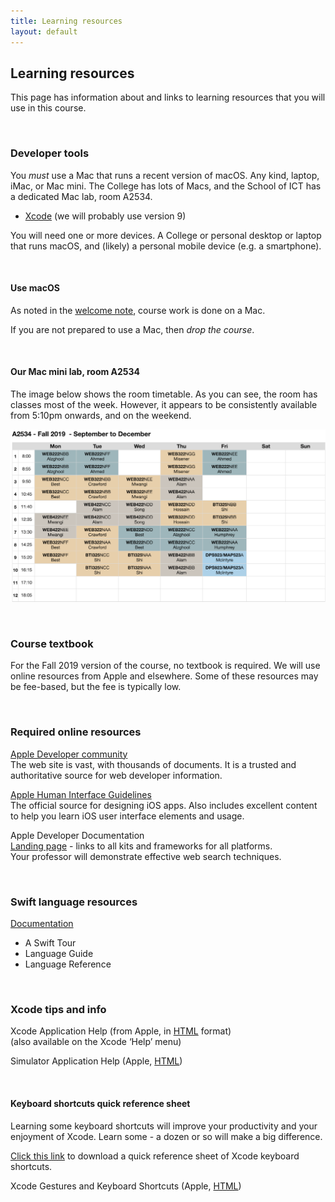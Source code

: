 ```yaml
---
title: Learning resources
layout: default
---
```


## Learning resources

This page has information about and links to learning resources that you will use in this course.

<br>

### Developer tools

You *must* use a Mac that runs a recent version of macOS. Any kind, laptop, iMac, or Mac mini. The College has lots of Macs, and the School of ICT has a dedicated Mac lab, room A2534. 

* [Xcode](https://developer.apple.com/xcode/) (we will probably use version 9) 

You will need one or more devices. A College or personal desktop or laptop that runs macOS, and (likely) a personal mobile device (e.g. a smartphone). 

<br>

#### Use macOS

As noted in the [welcome note](welcome), course work is done on a Mac.

If you are not prepared to use a Mac, then *drop the course*.

<br>

#### Our Mac mini lab, room A2534

The image below shows the room timetable. As you can see, the room has classes most of the week. However, it appears to be consistently available from 5:10pm onwards, and on the weekend. 

![Room timetable](media/timetable-a2534-v1.png)

<br>

### Course textbook

For the Fall 2019 version of the course, no textbook is required. We will use online resources from Apple and elsewhere. Some of these resources may be fee-based, but the fee is typically low. 

<br>

### Required online resources

[Apple Developer community](https://developer.apple.com/develop/)  
The web site is vast, with thousands of documents. It is a trusted and authoritative source for web developer information. 

[Apple Human Interface Guidelines](https://developer.apple.com/design/human-interface-guidelines/ios/overview/themes/)  
The official source for designing iOS apps. Also includes excellent content to help you learn iOS user interface elements and usage. 

Apple Developer Documentation  
[Landing page](https://developer.apple.com/documentation) - links to all kits and frameworks for all platforms.  
Your professor will demonstrate effective web search techniques.  

<br>

### Swift language resources

[Documentation](https://swift.org/documentation/)
* A Swift Tour
* Language Guide
* Language Reference

<br>

### Xcode tips and info

Xcode Application Help (from Apple, in [HTML](https://help.apple.com/xcode/mac/9.0/) format)  
(also available on the Xcode ‘Help’ menu)

Simulator Application Help (Apple, [HTML](https://help.apple.com/simulator/mac/9.0/))

<br>

#### Keyboard shortcuts quick reference sheet

Learning some keyboard shortcuts will improve your productivity and your enjoyment of Xcode. Learn some - a dozen or so will make a big difference. 

[Click this link](media/xcode-kb-shortcuts2018v1.pdf) to download a quick reference sheet of Xcode keyboard shortcuts. 

Xcode Gestures and Keyboard Shortcuts (Apple, [HTML](https://developer.apple.com/library/archive/documentation/IDEs/Conceptual/xcode_help-command_shortcuts/Introduction/Introduction.html))

<br>
